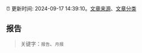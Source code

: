 :alarm_clock: 更新时间: 2024-09-17 14:39:10。[文章来源](/README.md)、[文章分类](/TAGS.md)

## 报告


> 关键字：`报告`、`月报`



